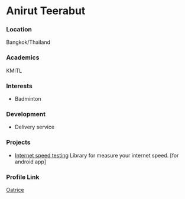 # Anirut Teerabut

### Location

Bangkok/Thailand

### Academics

KMITL

### Interests

- Badminton

### Development

- Delivery service

### Projects

- [Internet speed testing](https://github.com/oatrice/internet-speed-testing) Library for measure your internet speed. [for android app]

### Profile Link

[Oatrice](https://github.com/oatrice)
